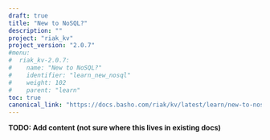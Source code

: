```yaml
---
draft: true
title: "New to NoSQL?"
description: ""
project: "riak_kv"
project_version: "2.0.7"
#menu:
#  riak_kv-2.0.7:
#    name: "New to NoSQL?"
#    identifier: "learn_new_nosql"
#    weight: 102
#    parent: "learn"
toc: true
canonical_link: "https://docs.basho.com/riak/kv/latest/learn/new-to-nosql"
---
```


**TODO: Add content (not sure where this lives in existing docs)**
